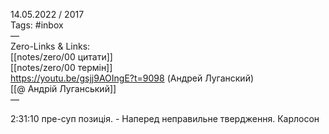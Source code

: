 14.05.2022 / 2017  
Tags: #inbox  
—  
Zero-Links & Links:  
[[notes/zero/00 цитати]]  
[[notes/zero/00 термін]]  
https://youtu.be/gsjj9AOIngE?t=9098 (Андрей Луганский)  
[[@ Андрій Луганський]]  
— 

2:31:10 пре-суп позиція. - Наперед неправильне твердження. Карлосон
  
